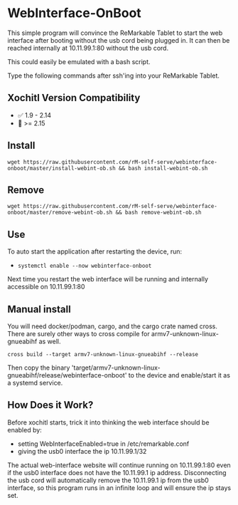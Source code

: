 # WebInterface-OnBoot

This simple program will convince the ReMarkable Tablet to start the web interface after booting without the usb cord being plugged in. It can then be reached internally at 10.11.99.1:80 without the usb cord.

This could easily be emulated with a bash script.

Type the following commands after ssh'ing into your ReMarkable Tablet.

## Xochitl Version Compatibility

- ✅ 1.9 - 2.14
- 🚫 >= 2.15

## Install

`wget https://raw.githubusercontent.com/rM-self-serve/webinterface-onboot/master/install-webint-ob.sh && bash install-webint-ob.sh`

## Remove

`wget https://raw.githubusercontent.com/rM-self-serve/webinterface-onboot/master/remove-webint-ob.sh && bash remove-webint-ob.sh`

## Use

To auto start the application after restarting the device, run:

- `systemctl enable --now webinterface-onboot`

Next time you restart the web interface will be running and internally accessible on 10.11.99.1:80

## Manual install

You will need docker/podman, cargo, and the cargo crate named cross. There are surely other ways to cross compile for armv7-unknown-linux-gnueabihf as well.

`cross build --target armv7-unknown-linux-gnueabihf --release`

Then copy the binary 'target/armv7-unknown-linux-gnueabihf/release/webinterface-onboot' to the device and enable/start it as a systemd service.

## How Does it Work?

Before xochitl starts, trick it into thinking the web interface should be enabled by:
- setting WebInterfaceEnabled=true in /etc/remarkable.conf
- giving the usb0 interface the ip 10.11.99.1/32

The actual web-interface website will continue running on 10.11.99.1:80 even if the usb0 interface does not have the 10.11.99.1 ip address. Disconnecting the usb cord will automatically remove the 10.11.99.1 ip from the usb0 interface, so this program runs in an infinite loop and will ensure the ip stays set.
